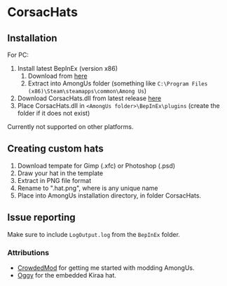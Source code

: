 ﻿# CorsacHats

## Installation

For PC:

1) Install latest BepInEx (version x86)
	1) Download from [here](https://github.com/BepInEx/BepInEx/releases) 
	2) Extract into AmongUs folder (something like `C:\Program Files (x86)\Steam\steamapps\common\Among Us`)
2) Download CorsacHats.dll from latest release [here](https://github.com/kiraacorsac/CorsacHats/releases/)
3) Place CorsacHats.dll in `<AmongUs folder>\BepInEx\plugins` (create the folder if it does not exist)

Currently not supported on other platforms.

## Creating custom hats
1) Download tempate for Gimp (.xfc) or Photoshop (.psd)
2) Draw your hat in the template
3) Extract in PNG file format
4) Rename to "<hatname>.hat.png", where <hatname> is any unique name
5) Place into AmongUs installation directory, in folder CorsacHats.


## Issue reporting
Make sure to include `LogOutput.log` from the `BepInEx` folder.

### Attributions
- [CrowdedMod](https://github.com/CrowdedMods/CrowdedMod) for getting me started with modding AmongUs.
- [Oggy](https://twitter.com/OggyOsbourne) for the embedded Kiraa hat.
